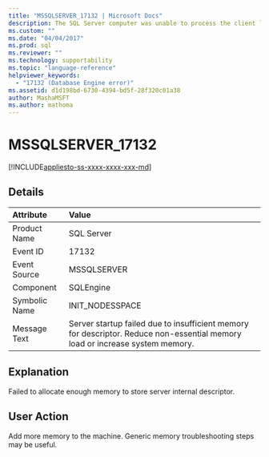 ```yaml
---
title: "MSSQLSERVER_17132 | Microsoft Docs"
description: The SQL Server computer was unable to process the client login packet. See an explanation of the error and possible resolutions.
ms.custom: ""
ms.date: "04/04/2017"
ms.prod: sql
ms.reviewer: ""
ms.technology: supportability
ms.topic: "language-reference"
helpviewer_keywords: 
  - "17132 (Database Engine error)"
ms.assetid: d1d198bd-6730-4394-bd5f-28f320c01a38
author: MashaMSFT
ms.author: mathoma
---
```

# MSSQLSERVER_17132
[!INCLUDE[appliesto-ss-xxxx-xxxx-xxx-md](../../includes/appliesto-ss-xxxx-xxxx-xxx-md.md)]
  
## Details  
  
| Attribute | Value |  
| :-------- | :---- |  
|Product Name|SQL Server|  
|Event ID|17132|  
|Event Source|MSSQLSERVER|  
|Component|SQLEngine|  
|Symbolic Name|INIT_NODESSPACE|  
|Message Text|Server startup failed due to insufficient memory for descriptor. Reduce non-essential memory load or increase system memory.|  
  
## Explanation  
Failed to allocate enough memory to store server internal descriptor.  
  
## User Action  
Add more memory to the machine. Generic memory troubleshooting steps may be useful.  
  
